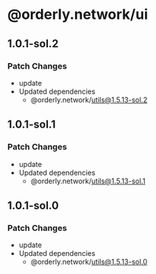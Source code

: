 # @orderly.network/ui

## 1.0.1-sol.2

### Patch Changes

- update
- Updated dependencies
  - @orderly.network/utils@1.5.13-sol.2

## 1.0.1-sol.1

### Patch Changes

- update
- Updated dependencies
  - @orderly.network/utils@1.5.13-sol.1

## 1.0.1-sol.0

### Patch Changes

- update
- Updated dependencies
  - @orderly.network/utils@1.5.13-sol.0
